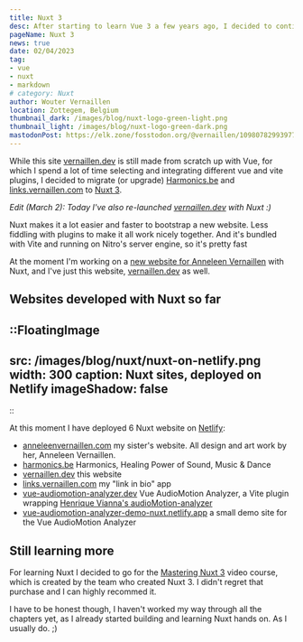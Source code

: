 ```yaml
---
title: Nuxt 3
desc: After starting to learn Vue 3 a few years ago, I decided to continue the learning path to Nuxt 3
pageName: Nuxt 3
news: true
date: 02/04/2023
tag:
- vue
- nuxt
- markdown
# category: Nuxt
author: Wouter Vernaillen
location: Zottegem, Belgium
thumbnail_dark: /images/blog/nuxt-logo-green-light.png
thumbnail_light: /images/blog/nuxt-logo-green-dark.png
mastodonPost: https://elk.zone/fosstodon.org/@vernaillen/109807829939779892
---
```


While this site [vernaillen.dev](https://vernaillen.dev) is still made from scratch up with Vue, for which I spend a lot of time selecting and integrating different vue and vite plugins, I decided to migrate (or upgrade) [Harmonics.be](https://harmonics.be) and [links.vernaillen.com](https://links.vernaillen.com) to [Nuxt 3](https://nuxt.com/).

*Edit (March 2): Today I've also re-launched [vernaillen.dev](https://vernaillen.dev) with Nuxt :)* 

Nuxt makes it a lot easier and faster to bootstrap a new website. Less fiddling with plugins to make it all work nicely together. 
And it's bundled with Vite and running on Nitro's server engine, so it's pretty fast

At the moment I'm working on a [new website for Anneleen Vernaillen](https://www.anneleenvernaillen.com/) with Nuxt, and I've just this website, [vernaillen.dev](https://vernaillen.dev) as well.

## Websites developed with Nuxt so far

::FloatingImage
---
src: /images/blog/nuxt/nuxt-on-netlify.png
width: 300
caption: Nuxt sites, deployed on Netlify
imageShadow: false
---
::

At this moment I have deployed 6 Nuxt website on [Netlify](https://www.netlify.com/):

* [anneleenvernaillen.com](https://anneleenvernaillen.com)
my sister's website. All design and art work by her, Anneleen Vernaillen.
* [harmonics.be](https://harmonics.be)
Harmonics, Healing Power of Sound, Music & Dance
* [vernaillen.dev](https://harmonics.be)
this website
* [links.vernaillen.com](https://links.vernaillen.com)
my "link in bio" app
* [vue-audiomotion-analyzer.dev](https://vue-audiomotion-analyzer.dev/)
Vue AudioMotion Analyzer, a Vite plugin wrapping [Henrique Vianna's audioMotion-analyzer](https://audiomotion.dev/#/)
* [vue-audiomotion-analyzer-demo-nuxt.netlify.app](https://vue-audiomotion-analyzer-demo-nuxt.netlify.app/)
a small demo site for the Vue AudioMotion Analyzer


## Still learning more

For learning Nuxt I decided to go for the [Mastering Nuxt 3](https://masteringnuxt.com/) video course, which is created by the team who created Nuxt 3. I didn't regret that purchase and I can highly recommed it.

I have to be honest though, I haven't worked my way through all the chapters yet, as I already started building and learning Nuxt hands on. As I usually do. ;)


